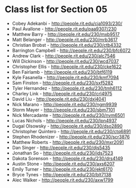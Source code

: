 # Class list for Section 05

- Cobey Adekanbi - http://people.rit.edu/cja1093/230/
- Paul Avallone - http://people.rit.edu/paa9307/230
- Matthew Barry - http://people.rit.edu/230/mxb9517
- Matt Belanger - http://people.rit.edu/230/mrb3617
- Christian Brobst - http://people.rit.edu/230/ctb4332
- Barrington Campbell - http://people.rit.edu/230/bfc6072
- Andrew Clark - http://people.rit.edu/230/alc7546
- Will Dickinson - http://people.rit.edu/230/wcd7037
- Christopher Ellis - http://people.rit.edu/230/cke1622
- Ben Fairlamb - http://people.rit.edu/230/btf6119
- Kyle Fasanella - http://people.rit.edu/230/kmf7094
- Sam Finston - http://people.rit.edu/230/sxf5282
- Tyler Hernandez - http://people.rit.edu/230/tmh6112
- Charley Link - http://people.rit.edu/230/crl4975
- David Liu - http://people.rit.edu/230/dxl4041
- Nick Marano - http://people.rit.edu/230/ngm9939
- Storm Mayer - http://people.rit.edu/230/sbm7101
- Nick Mercadante - http://people.rit.edu/230/nvm6501
- Lucas Nichols - http://people.rit.edu/230/lpn4937
- Dugal Olsowsky - http://people.rit.edu/230/dso2890
- Christopher Quintero - http://people.rit.edu/230/ctq6891
- Stephen Rhodenizer - http://people.rit.edu/230/scr3876
- Matthew Roberts - http://people.rit.edu/230/mxr2091
- Dan Singer - http://people.rit.edu/230/djs5435
- Jonathan So - http://people.rit.edu/230/jds7523
- Dakota Sorenson - http://people.rit.edu/230/drs4149
- Austin Stone - http://people.rit.edu/230/axs6207
- Emily Turner - http://people.rit.edu/230/ekt6170
- Bryce Tynes - http://people.rit.edu/230/blt7138
- Alec Walker - http://people.rit.edu/230/axw1799	
